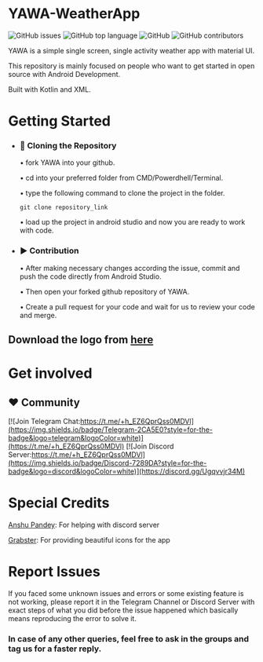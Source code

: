 # YAWA-WeatherApp


![GitHub issues](https://img.shields.io/github/issues/debz-g/YAWA-YetAnotherWeatherApp?color=red&logo=Github)
![GitHub top language](https://img.shields.io/github/languages/top/debz-g/YAWA-YetAnotherWeatherApp?color=violet&logo=kotlin)
![GitHub](https://img.shields.io/github/license/debz-g/YAWA-YetAnotherWeatherApp?logo=gitbook&logoColor=yellow)
![GitHub contributors](https://img.shields.io/github/contributors/debz-g/YAWA-YetAnotherWeatherApp?logo=github&logoColor=red)

YAWA is a simple single screen, single activity weather app with material UI.

This repository is mainly focused on people who want to get started in open source with Android Development.

Built with Kotlin and XML.

# Getting Started

- ### 💾 Cloning the Repository
  
  
   • fork YAWA into your github.
   
   • cd into your preferred folder from CMD/Powerdhell/Terminal.
   
   • type the following command to clone the project in the folder.
   
      git clone repository_link
      
   • load up the project in android studio and now you are ready to work with code.
      
- ### ▶️ Contribution
  
  • After making necessary changes according the issue, commit and push the code directly from Android Studio.
  
  • Then open your forked github repository of YAWA.
  
  • Create a pull request for your code and wait for us to review your code and merge.


## Download the logo from [here](https://drive.google.com/file/d/1gb-Qt80d4HvHv1TWYDeKs0BIHZf32Ar6/view?usp=sharing)

# Get involved

## ❤️ Community
    
  
  [![Join Telegram Chat:https://t.me/+h_EZ6QprQss0MDVl](https://img.shields.io/badge/Telegram-2CA5E0?style=for-the-badge&logo=telegram&logoColor=white)](https://t.me/+h_EZ6QprQss0MDVl)
  [![Join Discord Server:https://t.me/+h_EZ6QprQss0MDVl](https://img.shields.io/badge/Discord-7289DA?style=for-the-badge&logo=discord&logoColor=white)](https://discord.gg/Ugqvvjr34M)
  
# Special Credits
  
  [Anshu Pandey](https://github.com/KryptonANSHU): For helping with discord server
  
  [Grabster](https://github.com/Grabstertv): For providing beautiful icons for the app
  
# Report Issues

  If you faced some unknown issues and errors or some existing feature is not working, please report it in the Telegram Channel or Discord Server with exact steps of what you did
  before the issue happened which basically means reproducing the error to solve it.
  
### In case of any other queries, feel free to ask in the groups and tag us for a faster reply.
